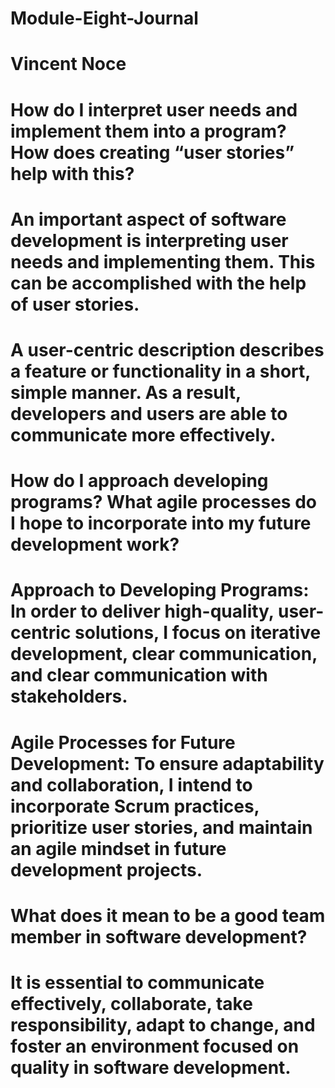 # Module-Eight-Journal

# Vincent Noce 

# How do I interpret user needs and implement them into a program? How does creating “user stories” help with this?

# An important aspect of software development is interpreting user needs and implementing them. This can be accomplished with the help of user stories.
# A user-centric description describes a feature or functionality in a short, simple manner. As a result, developers and users are able to communicate more effectively.

# How do I approach developing programs? What agile processes do I hope to incorporate into my future development work?

#  Approach to Developing Programs:  In order to deliver high-quality, user-centric solutions, I focus on iterative development, clear communication, and clear communication with stakeholders.

#  Agile Processes for Future Development:  To ensure adaptability and collaboration, I intend to incorporate Scrum practices, prioritize user stories, and maintain an agile mindset in future development projects.



# What does it mean to be a good team member in software development?

# It is essential to communicate effectively, collaborate, take responsibility, adapt to change, and foster an environment focused on quality in software development.
